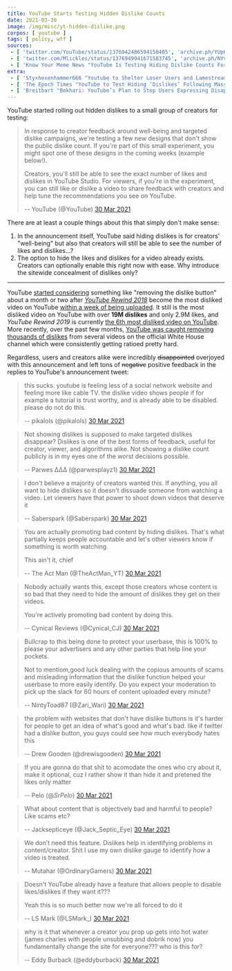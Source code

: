 ```yaml
---
title: YouTube Starts Testing Hidden Dislike Counts
date: 2021-03-30
image: /img/misc/yt-hidden-dislike.png
corpos: [ youtube ]
tags: [ policy, wtf ]
sources:
 - [ 'twitter.com/YouTube/status/1376942486594150405', 'archive.ph/YUpKS' ]
 - [ 'twitter.com/Mlickles/status/1376949941671583745', 'archive.ph/NYvra' ]
 - [ 'Know Your Meme News "YouTube Is Testing Hiding Dislike Counts For Some Viewers" by Philipp Kachalin (31 Mar 2021)', 'archive.ph/4MT30' ]
extra:
 - [ 'Styxhexenhammer666 "Youtube to Shelter Loser Users and Lamestream Swill By Getting Rid of Dislike Function" on Odysee (1 Apr 2021)', 'odysee.com/@Styxhexenhammer666:2/youtube-to-shelter-loser-users-and:3' ]
 - [ 'The Epoch Times "YouTube to Test Hiding ‘Dislikes’ Following Massive ‘Dislike’ Counts on White House Channel Videos" by Samuel Allegri (31 Mar 2021)', 'archive.ph/FEaLI' ]
 - [ 'Breitbart "Bokhari: YouTube’s Plan to Stop Users Expressing Disapproval of Elites" by Allum Bokhari (3 Apr 2021)', 'archive.ph/GgSMA' ]
---
```


YouTube started rolling out hidden dislikes to a small group of
creators for testing:

> In response to creator feedback around well-being and targeted dislike
> campaigns, we're testing a few new designs that don't show the public dislike
> count. If you're part of this small experiment, you might spot one of these
> designs in the coming weeks (example below!).
>
> Creators, you'll still be able to see the exact number of likes and dislikes
> in YouTube Studio. For viewers, if you're in the experiment, you can still
> like or dislike a video to share feedback with creators and help tune the
> recommendations you see on YouTube.
>
> -- YouTube (@YouTube) [30 Mar 2021](https://archive.ph/YUpKS#selection-583.1-911.261)

There are at least a couple things about this that simply don't make sense:

1. In the announcement itself, YouTube said hiding dislikes is for creators'
	 "well-being" but also that creators will still be able to see the number of
	 likes and dislikes...?
2. The option to hide the likes and dislikes for a video already exists.
	 Creators can optionally enable this right now with ease. Why introduce the
	 sitewide concealment of dislikes only?

---

YouTube [started
considering](https://reclaimthenet.org/youtube-getting-rid-dislike-button/)
something like "removing the dislike button" about a month or two after
[_YouTube Rewind 2018_](https://archive.ph/n5YTE) become the most disliked
video on YouTube [within a week of being
uploaded](https://reclaimthenet.org/youtube-rewind-2018-becomes-youtubes-most-disliked/).
It still is the most disliked video on YouTube with over **19M dislikes** and
only 2.9M likes, and _YouTube Rewind 2019_ is currently [the 6th most disliked
video on YouTube](https://archive.ph/2Ifov#selection-933.0-982.0). More
recently, over the past few months, [YouTube was caught removing thousands of
dislikes](https://reclaimthenet.org/youtube-scrubs-thousands-of-dislikes-from-joe-biden-videos-on-official-white-house-channel/)
from several videos on the official White House channel which were consistently
getting ratioed pretty hard.

Regardless, users and creators alike were incredibly ~~disappointed~~ overjoyed
with this announcement and left tons of ~~negative~~ positive feedback in the
replies to YouTube's announcement tweet:

> this sucks. youtube is feeling less of a social network website and feeling
> more like cable TV. the dislike video shows people if for example a tutorial
> is trust worthy, and is already able to be disabled. please do not do this.
>
> -- pikalols (@pikalols) [30 Mar 2021](https://archive.ph/wCADj)

> Not showing dislikes is supposed to make targeted dislikes disappear?
> Dislikes is one of the best forms of feedback, useful for creator, viewer,
> and algorithms alike. Not showing a dislike count publicly is in my eyes one
> of the worst decisions possible.
>
> -- Parwes ΔΔΔ (@parwesplayz1) [30 Mar 2021](https://archive.ph/1hdmj)

> I don't believe a majority of creators wanted this. If anything, you all want
> to hide dislikes so it doesn't dissuade someone from watching a video. Let
> viewers have that power to shoot down videos that deserve it
>
> -- Saberspark (@Saberspark) [30 Mar 2021](https://archive.ph/x3CFv)

> You are actually promoting bad content by hiding dislikes. That's what
> partially keeps people accountable and let's other viewers know if something
> is worth watching.
>
> This ain't it, chief
>
> -- The Act Man (@TheActMan_YT) [30 Mar 2021](https://archive.ph/lP33G)

> Nobody actually wants this, except those creators whose content is so bad
> that they need to hide the amount of dislikes they get on their videos.
>
> You're actively promoting bad content by doing this.
>
> -- Cynical Reviews (@Cynical_CJ) [30 Mar 2021](https://archive.ph/yEJgm)

> Bullcrap to this being done to protect your userbase, this is 100% to please
> your advertisers and any other parties that help line your pockets.
>
> Not to mentiom,good luck dealing with the copious amounts of scams and
> misleading information that the dislike function helped your userbase to more
> easily  identify. Do you expect your moderation to pick up the slack for 60
> hours of content uploaded every minute?
>
> -- NintyToad87 (@Zari_Wari) [30 Mar 2021](https://archive.ph/PD2vO#selection-3259.0-3745.264)

> the problem with websites that don't have dislike buttons is it's harder for
> people to get an idea of what's good and what's bad. like if twitter had a
> dislike button, you guys could see how much everybody hates this
>
> -- Drew Gooden (@drewisgooden) [30 Mar 2021](https://archive.ph/WKEQQ)

> If you are gonna do that shit to acomodate the ones who cry about it, make it
> optional, cuz I rather show it than hide it and pretened the likes only
> matter
>
> -- Pelo (@_SrPelo_) [30 Mar 2021](https://archive.ph/9zj3w)

> What about content that is objectively bad and harmful to people? Like scams
> etc?
>
> -- Jacksepticeye (@Jack_Septic_Eye) [30 Mar 2021](https://archive.ph/qUxLF)

> We don’t need this feature. Dislikes help in identifying problems in
> content/creator. Shit I use my own dislike gauge to identify how a video is
> treated.
>
> -- Mutahar (@OrdinaryGamers) [30 Mar 2021](https://archive.ph/nqEgT)

> Doesn't YouTube already have a feature that allows people to disable
> likes/dislikes if they want it???
>
> Yeah this is so much better now we're all forced to do it
>
> -- LS Mark (@LSMark_) [30 Mar 2021](https://archive.ph/HlVOB)

> why is it that whenever a creator you prop up gets into hot water (james
> charles with people unsubbing and dobrik now) you fundamentally change the
> site for everyone??? who is this for?
>
> -- Eddy Burback (@eddyburback) [30 Mar 2021](https://archive.ph/vzVCC)
